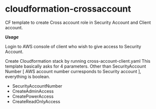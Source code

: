 # cloudformation-crossaccount
CF template to create Cross account role in Security Account and Client account. 

***Usage***

Login to AWS console of client who wish to give access to Security Account. 

Create Cloudformation stack by running cross-account-client.yaml
This template basically asks for 4 parameters. Other than SecurityAccount Number [ AWS account number curresponds to Security account ], everything is boolean. 

* SecurityAccountNumber
* CreateAdminAccess
* CreatePowerAccess
* CreateReadOnlyAccess
